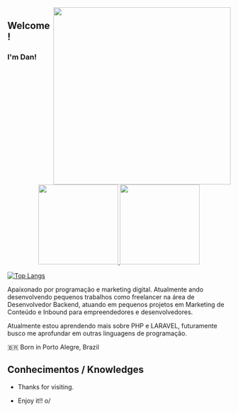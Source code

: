 <img align="right" width="400" height="400" src="https://s3-sa-east-1.amazonaws.com/season-training/images/blog/blog-10.png">

## Welcome!
### I'm Dan!

<div align="center">
  <a href="https://github.com/verasdan">
  <img height="180em" src="https://github-readme-stats.vercel.app/api?username=verasdan&show_icons=true&theme=dracula&include_all_commits=true&count_private=true"/>
  <img height="180em" src="https://github-readme-stats.vercel.app/api/top-langs/?username=verasdan&layout=compact&langs_count=7&theme=dracula"/>
</div>

[![Top Langs](https://github-readme-stats.vercel.app/api/top-langs/?username=anuraghazra&layout=compact)](https://github.com/anuraghazra/github-readme-stats)


Apaixonado por programação e marketing digital. Atualmente ando desenvolvendo pequenos trabalhos como freelancer na área de Desenvolvedor Backend, atuando em pequenos projetos em Marketing de Conteúdo e Inbound para empreendedores e desenvolvedores.

Atualmente estou aprendendo mais sobre PHP e LARAVEL, futuramente busco me aprofundar em outras linguagens de programação.

🇧🇷 Born in Porto Alegre, Brazil

 ## Conhecimentos / Knowledges



- Thanks for visiting. 
 
- Enjoy it!! o/

<!---
verasdan/verasdan is a ✨ special ✨ repository because its `README.md` (this file) appears on your GitHub profile.
You can click the Preview link to take a look at your changes.
--->
